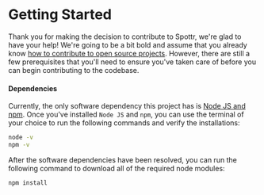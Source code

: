 # Getting Started
Thank you for making the decision to contribute to Spottr, we're glad to have your help! We're going to be a bit bold and assume that you already know [how to contribute to open source projects][url-howtoopensource]. However, there are still a few prerequisites that you'll need to ensure you've taken care of before you can begin contributing to the codebase.

#### Dependencies
Currently, the only software dependency this project has is [Node JS and npm][url-nodejs]. Once you've installed `Node JS` and `npm`, you can use the terminal of your choice to run the following commands and verify the installations:

```bash
node -v
npm -v
```

After the software dependencies have been resolved, you can run the following command to download all of the required node modules:

```bash
npm install
```

<!-- Links -->
[url-howtoopensource]: https://opensource.guide/how-to-contribute/
[url-nodejs]: https://nodejs.org/en/download/